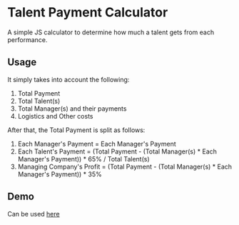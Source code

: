 # Talent Payment Calculator

A simple JS calculator to determine how much a talent gets from each performance.

## Usage

It simply takes into account the following:

1. Total Payment
1. Total Talent(s)
1. Total Manager(s) and their payments
1. Logistics and Other costs

After that, the Total Payment is split as follows:

1. Each Manager's Payment = Each Manager's Payment
1. Each Talent's Payment = (Total Payment - (Total Manager(s) * Each Manager's Payment)) * 65% / Total Talent(s)
1. Managing Company's Profit = (Total Payment - (Total Manager(s) * Each Manager's Payment)) * 35%

## Demo

Can be used [here](https://zaimramlan.github.io/js-talent-payment-calculator)
